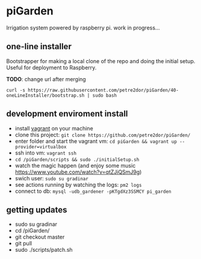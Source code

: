 # piGarden
Irrigation system powered by raspberry pi. work in progress...

## one-line installer
Bootstrapper for making a local clone of the repo and doing the initial setup. Useful for deployment to Raspberry.

**TODO**: change url after merging

```
curl -s https://raw.githubusercontent.com/petre2dor/piGarden/40-oneLineInstaller/bootstrap.sh | sudo bash
```

## development enviroment install

- install [vagrant](https://www.vagrantup.com/) on your machine
- clone this project: `git clone https://github.com/petre2dor/piGarden/`
- enter folder and start the vagrant vm: `cd piGarden && vagrant up --provider=virtualbox`
- ssh into vm: `vagrant ssh`
- `cd /piGarden/scripts && sudo ./initialSetup.sh`
- watch the magic happen (and enjoy some music https://www.youtube.com/watch?v=qtZJiQSmJ9g)
- swich user: `sudo su gradinar`
- see actions running by watching the logs: `pm2 logs`
- connect to db: `mysql -udb_gardener -pKTgdXz3SSMCY pi_garden`


## getting updates

- sudo su gradinar
- cd /piGarden/
- git checkout master
- git pull
- sudo ./scripts/patch.sh

